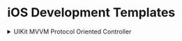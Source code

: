 # iOS Development Templates

<details>
<summary>UIKit MVVM Protocol Oriented Controller</summary>
<p>
  
**Controller**
```swift
class MyTemplatesController: UIViewController {

    // MARK: Properties
    
    private let viewModel: MyTemplatesViewModel

    init(viewModel: MyTemplatesViewModel = .init()) {
        self.viewModel = viewModel

        super.init(nibName: nil, bundle: nil)

        viewModel.output = self
    }

    required init?(coder: NSCoder) {
        fatalError("init(coder:) has not been implemented")
    }

    override func viewDidLoad() {
        super.viewDidLoad()

        viewModel.input?.viewDidLoad()
    }
}

// MARK: - MyTemplatesOutput

extension MyTemplatesController: MyTemplatesOutput {

    func refresh() {
        // Refresh data or UI
    }
}
```
  
**View Model**
```swift
class MyTemplatesViewModel {

    weak var input: MyTemplatesInput?
    weak var output: MyTemplatesOutput?

    init() {
        input = self
    }
}

// MARK: - MyTemplatesInput

extension MyTemplatesViewModel: MyTemplatesInput {

    func viewDidLoad() {
        // Run some logic

        output?.refresh()
    }
}
```

**Protocols**
```swift
protocol MyTemplatesInput: AnyObject {
    func viewDidLoad()
}

protocol MyTemplatesOutput: AnyObject {
    func refresh()
}
```
</p>
</details>  
